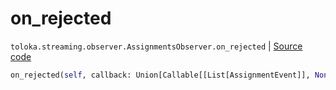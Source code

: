 # on_rejected
`toloka.streaming.observer.AssignmentsObserver.on_rejected` | [Source code](https://github.com/Toloka/toloka-kit/blob/v1.1.3/src/streaming/observer.py#L392)

```python
on_rejected(self, callback: Union[Callable[[List[AssignmentEvent]], None], Callable[[List[AssignmentEvent]], Awaitable[None]]])
```

